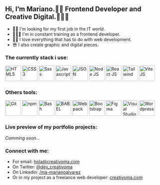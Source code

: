 <h2>Hi, I’m Mariano.👋🏻 Frontend Developer and Creative Digital.👨🏻‍💻</h2>

- 🤞🏻 I'm looking for my first job in the IT world.
- 👨🏻‍💻 I'm in constant training as a frontend developer.
- 🙌🏻 I love everything that has to do with web development.
- 😎 I also create graphic and digital pieces.

<h3>The currently stack i use:</h3>
<p>
  <img src="https://cdn.rawgit.com/creativoma/assets-creativoma/main/language-and-tools-logos/export-svg/html5.svg" alt="HTML5" title="HTML5" width="50" height="50"/>
  <img src="https://cdn.rawgit.com/creativoma/assets-creativoma/main/language-and-tools-logos/export-svg/css3.svg" alt="CSS3" title="CSS3" width="50" height="50"/>
  <img src="https://cdn.rawgit.com/creativoma/assets-creativoma/main/language-and-tools-logos/export-svg/sass.svg" alt="Sass" title="Sass" width="50" height="50"/>
  <img src="https://cdn.rawgit.com/creativoma/assets-creativoma/main/language-and-tools-logos/export-svg/javascript.svg" alt="Javascript" title="Javascript" width="50" height="50"/>
  <img src="https://cdn.rawgit.com/creativoma/assets-creativoma/main/language-and-tools-logos/export-svg/JSON.svg" alt="JSON" title="JSON" width="50" height="50"/>
  <img src="https://cdn.rawgit.com/creativoma/assets-creativoma/main/language-and-tools-logos/export-svg/nodejs.svg" alt="Node JS" title="Node JS" width="50" height="50"/>
  <img src="https://cdn.rawgit.com/creativoma/assets-creativoma/main/language-and-tools-logos/export-svg/reactjs.svg" alt="React JS" title="React JS" width="50" height="50"/>
  <img src="https://cdn.rawgit.com/creativoma/assets-creativoma/main/language-and-tools-logos/export-svg/tailwind.svg" alt="Tailwind" title="Tailwind" width="50" height="50"/>  
  <img src="https://cdn.rawgit.com/creativoma/assets-creativoma/main/language-and-tools-logos/export-svg/vitejs.svg" alt="Vite JS" title="Vite JS" width="50" height="50"/>
</p>

<h3>Others tools:</h3>
<p>
  <img src="https://cdn.rawgit.com/creativoma/assets-creativoma/main/language-and-tools-logos/export-svg/git.svg" alt="Git" title="Git" width="50" height="50"/>
  <img src="https://cdn.rawgit.com/creativoma/assets-creativoma/main/language-and-tools-logos/export-svg/npm.svg" alt="npm" title="npm" width="50" height="50"/>
  <img src="https://cdn.rawgit.com/creativoma/assets-creativoma/main/language-and-tools-logos/export-svg/bash.svg" alt="Bash" title="Bash" width="50" height="50"/>
  <img src="https://cdn.rawgit.com/creativoma/assets-creativoma/main/language-and-tools-logos/export-svg/babel.svg" alt="BABEL" title="BABEL" width="50" height="50"/>
  <img src="https://cdn.rawgit.com/creativoma/assets-creativoma/main/language-and-tools-logos/export-svg/webpack.svg" alt="Webpack" title="Webpack" width="50" height="50"/>
  <img src="https://cdn.rawgit.com/creativoma/assets-creativoma/main/language-and-tools-logos/export-svg/bootstrap.svg" alt="Bootstrap" title="Bootstrap" width="50" height="50"/>
  <img src="https://cdn.rawgit.com/creativoma/assets-creativoma/main/language-and-tools-logos/export-svg/figma.svg" alt="Figma" title="Figma" width="50" height="50"/>
  <img src="https://cdn.rawgit.com/creativoma/assets-creativoma/main/language-and-tools-logos/export-svg/visual-studio-code.svg" alt="Visual Studio Code" title="Visual Studio Code" width="50" height="50"/>
  <img src="https://cdn.rawgit.com/creativoma/assets-creativoma/main/language-and-tools-logos/export-svg/wordpress.svg" alt="Wordpress" title="Wordpress" width="50" height="50"/>
  
  
</p>

<h3>Live preview of my portfolio projects:</h3>

_Comming soon..._

<h3>Connect with me:</h3>

- For email: [hola@creativoma.com](mailto:hola@creativoma.com)
- On Twitter: [@dev_creativoma](https://twitter.com/dev_creativoma)
- On Linkedin: [/ma-marianoalvarez](https://www.linkedin.com/in/ma-marianoalvarez/)
- Or in my project as a freelance web developer: [creativoma.com](https://creativoma.com/)
